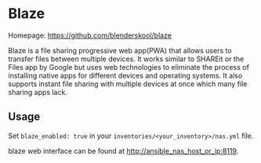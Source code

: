 # Blaze

Homepage: <https://github.com/blenderskool/blaze>

Blaze is a file sharing progressive web app(PWA) that allows users to transfer files between multiple devices. It works similar to SHAREit or the Files app by Google but uses web technologies to eliminate the process of installing native apps for different devices and operating systems. It also supports instant file sharing with multiple devices at once which many file sharing apps lack.

## Usage

Set `blaze_enabled: true` in your `inventories/<your_inventory>/nas.yml` file.

blaze web interface can be found at <http://ansible_nas_host_or_ip:8119>.
